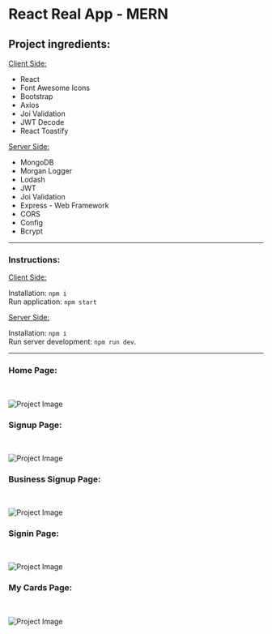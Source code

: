# React Real App - MERN

## Project ingredients:

<u>Client Side:</u>

- React
- Font Awesome Icons
- Bootstrap
- Axios
- Joi Validation
- JWT Decode
- React Toastify

<u>Server Side:</u>

- MongoDB
- Morgan Logger
- Lodash
- JWT
- Joi Validation
- Express - Web Framework
- CORS
- Config
- Bcrypt

---

### Instructions:

<u>Client Side:</u>

Installation: `npm i`
<br/>
Run application: `npm start`

<u>Server Side:</u>

Installation: `npm i`
<br/>
Run server development: `npm run dev`.

---

### Home Page:

<br/>

![Project Image](https://res.cloudinary.com/korenstudios/image/upload/v1654789163/Projects%20View/react-real-app-home_sbauts.png)

### Signup Page:

<br/>

![Project Image](https://res.cloudinary.com/korenstudios/image/upload/v1654789253/Projects%20View/react-real-app-signup_cl5gua.png)

### Business Signup Page:

<br/>

![Project Image](https://res.cloudinary.com/korenstudios/image/upload/v1654789317/Projects%20View/react-real-app-bizsignup_lvwbqk.png)

### Signin Page:

<br/>

![Project Image](https://res.cloudinary.com/korenstudios/image/upload/v1654789404/Projects%20View/react-real-app-signin_jy34uq.png)

### My Cards Page:

<br/>

![Project Image](https://res.cloudinary.com/korenstudios/image/upload/v1654789444/Projects%20View/react-real-app-my-cards_ur6srg.png)
